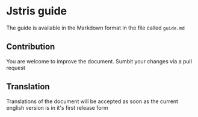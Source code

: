 # Jstris guide

The guide is available in the Markdown format in the file called `guide.md`

## Contribution

You are welcome to improve the document. Sumbit your changes via a pull request

## Translation

Translations of the document will be accepted as soon as the current english version is in it's first release form
